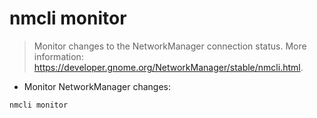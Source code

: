 # nmcli monitor

> Monitor changes to the NetworkManager connection status.
> More information: <https://developer.gnome.org/NetworkManager/stable/nmcli.html>.

- Monitor NetworkManager changes:

`nmcli monitor`
